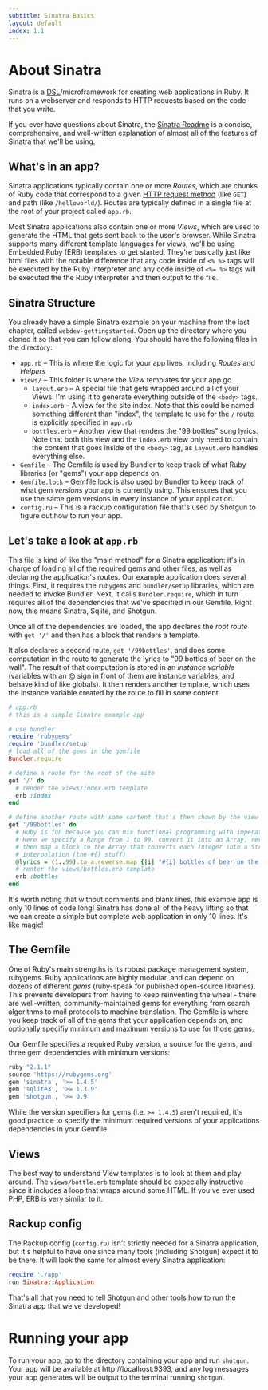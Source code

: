 ```yaml
---
subtitle: Sinatra Basics
layout: default
index: 1.1
---
```


# About Sinatra

Sinatra is a [DSL](http://en.wikipedia.org/wiki/Domain-specific_language)/microframework for creating web applications in Ruby. It runs on a webserver and responds to HTTP requests based on the code that you write. 

If you ever have questions about Sinatra, the [Sinatra Readme](http://www.sinatrarb.com/intro.html) is a concise, comprehensive, and well-written explanation of almost all of the features of Sinatra that we'll be using.

## What's in an app?

Sinatra applications typically contain one or more *Routes*, which are chunks of Ruby code that correspond to a given [HTTP request method](http://en.wikipedia.org/wiki/Hypertext_Transfer_Protocol#Request_methods) (like `GET`) and path (like `/helloworld/`). Routes are typically defined in a single file at the root of your project called `app.rb`.

Most Sinatra applications also contain one or more *Views*, which are used to generate the HTML that gets sent back to the user's browser. While Sinatra supports many different template languages for views, we'll be using Embedded Ruby (ERB) templates to get started. They're basically just like html files with the notable difference that any code inside of `<% %>` tags will be executed by the Ruby interpreter and any code inside of `<%= %>` tags will be executed the the Ruby interpreter and then output to the file. 

## Sinatra Structure

You already have a simple Sinatra example on your machine from the last chapter, called `webdev-gettingstarted`. Open up the directory where you cloned it so that you can follow along. You should have the following files in the directory:

- `app.rb` – This is where the logic for your app lives, including *Routes* and *Helpers*
- `views/` – This folder is where the *View* templates for your app go
	- `layout.erb` – A special file that gets wrapped around all of your Views. I'm using it to generate everything outside of the `<body>` tags.
	- `index.erb` – A view for the site index. Note that this could be named something different than "index", the template to use for the `/` route is explicitly specified in `app.rb`
	- `bottles.erb` – Another view that renders the "99 bottles" song lyrics. Note that both this view and the `index.erb` view only need to contain the content that goes inside of the `<body>` tag, as `layout.erb` handles everything else.
- `Gemfile` – The Gemfile is used by Bundler to keep track of what Ruby libraries (or "gems") your app depends on. 
- `Gemfile.lock` – Gemfile.lock is also used by Bundler to keep track of what gem *versions* your app is currently using. This ensures that you use the same gem versions in every instance of your application. 
- `config.ru` – This is a rackup configuration file that's used by Shotgun to figure out how to run your app.

## Let's take a look at `app.rb`

This file is kind of like the "main method" for a Sinatra application: it's in charge of loading all of the required gems and other files, as well as declaring the application's routes. Our example application does several things. First, it requires the `rubygems` and `bundler/setup` libraries, which are needed to invoke Bundler. Next, it calls `Bundler.require`, which in turn requires all of the dependencies that we've specified in our Gemfile. Right now, this means Sinatra, Sqlite, and Shotgun.

Once all of the dependencies are loaded, the app declares the *root route* with `get '/'` and then has a block that renders a template. 

It also declares a second route, `get '/99bottles'`, and does some computation in the route to generate the lyrics to "99 bottles of beer on the wall". The result of that computation is stored in an *instance variable* (variables with an @ sign in front of them are instance variables, and behave kind of like globals). It then renders another template, which uses the instance variable created by the route to fill in some content.

```rb
# app.rb
# this is a simple Sinatra example app

# use bundler
require 'rubygems'
require 'bundler/setup'
# load all of the gems in the gemfile
Bundler.require

# define a route for the root of the site
get '/' do
  # render the views/index.erb template
  erb :index
end

# define another route with some content that's then shown by the view
get '/99bottles' do
  # Ruby is fun because you can mix functional programming with imperative programming. 
  # Here we specify a Range from 1 to 99, convert it into an Array, reverse the Array order, 
  # then map a block to the Array that converts each Integer into a String using ruby string 
  # interpolation (the #{} stuff)
  @lyrics = (1..99).to_a.reverse.map {|i| "#{i} bottles of beer on the wall, #{i} bottles of beer. Take one down, pass it around, #{i-1} bottles of beer on the wall."}
  # renter the views/bottles.erb template
  erb :bottles
end
```

It's worth noting that without comments and blank lines, this example app is only 10 lines of code long! Sinatra has done all of the heavy lifting so that we can create a simple but complete web application in only 10 lines. It's like magic!

## The Gemfile

One of Ruby's main strengths is its robust package management system, rubygems. Ruby applications are highly modular, and can depend on dozens of different *gems* (ruby-speak for published open-source libraries). This prevents developers from having to keep reinventing the wheel - there are well-written, community-maintained gems for everything from search algorithms to mail protocols to machine translation. The Gemfile is where you keep track of all of the gems that your application depends on, and optionally specifiy minimum and maximum versions to use for those gems.

Our Gemfile specifies a required Ruby version, a source for the gems, and three gem dependencies with minimum versions:

```rb
ruby "2.1.1"
source 'https://rubygems.org'
gem 'sinatra', '>= 1.4.5'
gem 'sqlite3', '>= 1.3.9'
gem 'shotgun', '>= 0.9'
```

While the version specifiers for gems (i.e. `>= 1.4.5`) aren't required, it's good practice to specify the minimum required versions of your applications dependencies in your Gemfile.

## Views

The best way to understand View templates is to look at them and play around. The `views/bottle.erb` template should be especially instructive since it includes a loop that wraps around some HTML. If you've ever used PHP, ERB is very similar to it. 

## Rackup config

The Rackup config (`config.ru`) isn't strictly needed for a Sinatra application, but it's helpful to have one since many tools (including Shotgun) expect it to be there. It will look the same for almost every Sinatra application:

```rb
require './app'
run Sinatra::Application
```

That's all that you need to tell Shotgun and other tools how to run the Sinatra app that we've developed!

# Running your app

To run your app, go to the directory containing your app and run `shotgun`. Your app will be available at http://localhost:9393, and any log messages your app generates will be output to the terminal running `shotgun`.